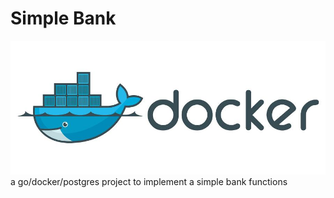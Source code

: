 # Simple Bank
![img_1.png](img_1.png)
a go/docker/postgres project to implement a simple bank functions

